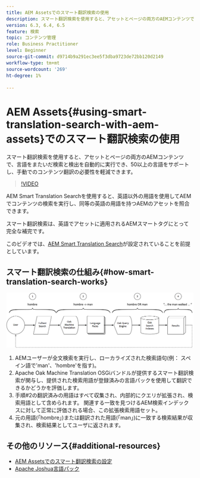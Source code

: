 ```yaml
---
title: AEM Assetsでのスマート翻訳検索の使用
description: スマート翻訳検索を使用すると、アセットとページの両方のAEMコンテンツで、言語をまたいだ検索と検出を自動的に実行でき、50以上の言語をサポートし、手動でのコンテンツ翻訳の必要性を軽減できます。
version: 6.3, 6.4, 6.5
feature: 検索
topic: コンテンツ管理
role: Business Practitioner
level: Beginner
source-git-commit: d9714b9a291ec3ee5f3dba9723de72bb120d2149
workflow-type: tm+mt
source-wordcount: '269'
ht-degree: 1%

---
```



# AEM Assets{#using-smart-translation-search-with-aem-assets}でのスマート翻訳検索の使用

スマート翻訳検索を使用すると、アセットとページの両方のAEMコンテンツで、言語をまたいだ検索と検出を自動的に実行でき、50以上の言語をサポートし、手動でのコンテンツ翻訳の必要性を軽減できます。

>[!VIDEO](https://video.tv.adobe.com/v/21297/?quality=9&learn=on)

AEM Smart Translation Searchを使用すると、英語以外の用語を使用してAEMでコンテンツの検索を実行し、同等の英語の用語を持つAEMのアセットを照合できます。

スマート翻訳検索は、英語でアセットに適用されるAEMスマートタグにとって完全な補完です。

このビデオでは、[AEM Smart Translation Search](smart-translation-search-technical-video-setup.md)が設定されていることを前提としています。

## スマート翻訳検索の仕組み{#how-smart-translation-search-works}

![スマート翻訳検索のフロー図](assets/smart-translation-search-flow.png)

1. AEMユーザーが全文検索を実行し、ローカライズされた検索語句(例： スペイン語で&#39;man&#39;、&#39;hombre&#39;を指す)。
2. Apache Oak Machine Translation OSGiバンドルが提供するスマート翻訳検索が関与し、提供された検索用語が登録済みの言語パックを使用して翻訳できるかどうかを評価します。
3. 手順#2の翻訳済みの用語はすべて収集され、内部的にクエリが拡張され、検索用語として含められます。 関連する一致を見つけるAEM検索インデックスに対して正常に評価される場合、この拡張検索用語セット。
4. 元の用語(「hombre」)または翻訳された用語(「man」)に一致する検索結果が収集され、検索結果としてユーザに返されます。

## その他のリソース{#additional-resources}

* [AEM Assetsでのスマート翻訳検索の設定](smart-translation-search-technical-video-setup.md)
* [Apache Joshua言語パック](https://cwiki.apache.org/confluence/display/JOSHUA/Language+Packs)